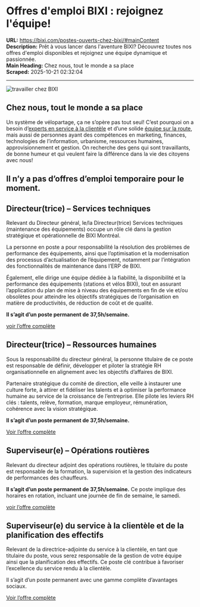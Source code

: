 # Offres d'emploi BIXI : rejoignez l'équipe!

**URL:** https://bixi.com/postes-ouverts-chez-bixi/#mainContent  
**Description:** Prêt à vous lancer dans l'aventure BIXI? Découvrez toutes nos offres d'emploi disponibles et rejoignez une équipe dynamique et passionnée.  
**Main Heading:** Chez nous, tout le monde a sa place  
**Scraped:** 2025-10-21 02:32:04

---

![travailler chez BIXI](https://s3.ca-central-1.amazonaws.com/cdn.bixi.com/wp-content/uploads/2023/04/1-travailler-chez-BIXI-770x513.jpg)

## Chez nous, tout le monde a sa place

Un système de vélopartage, ça ne s’opère pas tout seul! C’est pourquoi on a besoin d’[experts en service à la clientèle](https://bixi.com/fr/emploi-service-clientele/) et d’une solide [équipe sur la route](https://bixi.com/fr/emploi-chauffeur-chez-bixi/), mais aussi de personnes ayant des compétences en marketing, finances, technologies de l’information, urbanisme, ressources humaines, approvisionnement et gestion. On recherche des gens qui sont travaillants, de bonne humeur et qui veulent faire la différence dans la vie des citoyens avec nous!

## Il n’y a pas d’offres d’emploi temporaire pour le moment.

## Directeur(trice) – Services techniques

Relevant du Directeur général, le/la Directeur(trice) Services techniques (maintenance des équipements) occupe un rôle clé dans la gestion stratégique et opérationnelle de BIXI Montréal.

La personne en poste a pour responsabilité la résolution des problèmes de performance des équipements, ainsi que l’optimisation et la modernisation des processus d’actualisation de l’équipement, notamment par l’intégration des fonctionnalités de maintenance dans l’ERP de BIXI.

Également, elle dirige une équipe dédiée à la fiabilité, la disponibilité et la performance des équipements (stations et vélos BIXI), tout en assurant l’application du plan de mise à niveau des équipements en fin de vie et/ou obsolètes pour atteindre les objectifs stratégiques de l’organisation en matière de productivités, de réduction de coût et de qualité.

**Il s’agit d’un poste permanent de 37,5h/semaine.**

[voir l’offre complète](https://biximontreal.recruitee.com/o/directeurtrice-des-services-techniques-maintenance-des-equipements)

## Directeur(trice) – Ressources humaines

Sous la responsabilité du directeur général, la personne titulaire de ce poste est responsable de définir, développer et piloter la stratégie RH organisationnelle en alignement avec les objectifs d’affaires de BIXI.

Partenaire stratégique du comité de direction, elle veille à instaurer une culture forte, à attirer et fidéliser les talents et à optimiser la performance humaine au service de la croissance de l’entreprise. Elle pilote les leviers RH clés : talents, relève, formation, marque employeur, rémunération, cohérence avec la vision stratégique.

**Il s’agit d’un poste permanent de 37,5h/semaine.**

[Voir l’offre complète](https://biximontreal.recruitee.com/o/directeurtrice-rh-poste-permanent)

## Superviseur(e) – Opérations routières

Relevant du directeur adjoint des opérations routières, le titulaire du poste est responsable de la formation, la supervision et la gestion des indicateurs de performances des chauffeurs.

**Il s’agit d’un poste permanent de 37,5h/semaine.** Ce poste implique des horaires en rotation, incluant une journée de fin de semaine, le samedi.

[voir l’offre complète](https://biximontreal.recruitee.com/o/superviseure-operations-routieres)

## Superviseur(e) du service à la clientèle et de la planification des effectifs

Relevant de la directrice-adjointe du service à la clientèle, en tant que titulaire du poste, vous serez responsable de la gestion de votre équipe ainsi que la planification des effectifs. Ce poste clé contribue à favoriser l’excellence du service rendu à la clientèle. 

Il s’agit d’un poste permanent avec une gamme complète d’avantages sociaux. 

[Voir l’offre complète](https://biximontreal.recruitee.com/o/superviseure-du-service-a-la-clientele-et-de-la-planification-des-effectifs-poste-permanent)